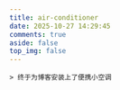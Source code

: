 ```yaml
---
title: air-conditioner
date: 2025-10-27 14:29:45
comments: true
aside: false
top_img: false
---
```


```
> 终于为博客安装上了便携小空调
```

<style>
.copyright-box a {
  border-bottom: none !important;
  padding: 0 !important;
}
</style>

<div id="air-conditioner-vue"></div>
<script defer data-pjax src='https://npm.elemecdn.com/anzhiyu-air-conditioner@1.0.1/index.3f125bc6.js'></script>
